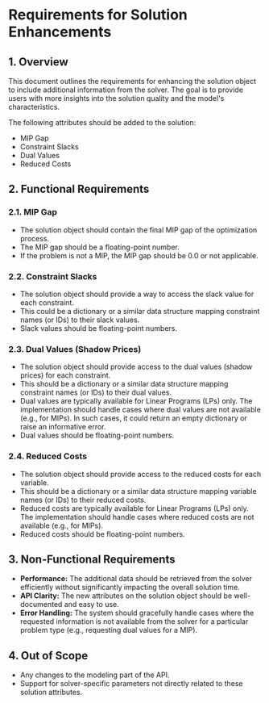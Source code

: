 # Requirements for Solution Enhancements

## 1. Overview

This document outlines the requirements for enhancing the solution object to include additional information from the solver. The goal is to provide users with more insights into the solution quality and the model's characteristics.

The following attributes should be added to the solution:

-   MIP Gap
-   Constraint Slacks
-   Dual Values
-   Reduced Costs

## 2. Functional Requirements

### 2.1. MIP Gap

-   The solution object should contain the final MIP gap of the optimization process.
-   The MIP gap should be a floating-point number.
-   If the problem is not a MIP, the MIP gap should be 0.0 or not applicable.

### 2.2. Constraint Slacks

-   The solution object should provide a way to access the slack value for each constraint.
-   This could be a dictionary or a similar data structure mapping constraint names (or IDs) to their slack values.
-   Slack values should be floating-point numbers.

### 2.3. Dual Values (Shadow Prices)

-   The solution object should provide access to the dual values (shadow prices) for each constraint.
-   This should be a dictionary or a similar data structure mapping constraint names (or IDs) to their dual values.
-   Dual values are typically available for Linear Programs (LPs) only. The implementation should handle cases where dual values are not available (e.g., for MIPs). In such cases, it could return an empty dictionary or raise an informative error.
-   Dual values should be floating-point numbers.

### 2.4. Reduced Costs

-   The solution object should provide access to the reduced costs for each variable.
-   This should be a dictionary or a similar data structure mapping variable names (or IDs) to their reduced costs.
-   Reduced costs are typically available for Linear Programs (LPs) only. The implementation should handle cases where reduced costs are not available (e.g., for MIPs).
-   Reduced costs should be floating-point numbers.

## 3. Non-Functional Requirements

-   **Performance:** The additional data should be retrieved from the solver efficiently without significantly impacting the overall solution time.
-   **API Clarity:** The new attributes on the solution object should be well-documented and easy to use.
-   **Error Handling:** The system should gracefully handle cases where the requested information is not available from the solver for a particular problem type (e.g., requesting dual values for a MIP).

## 4. Out of Scope

-   Any changes to the modeling part of the API.
-   Support for solver-specific parameters not directly related to these solution attributes.
